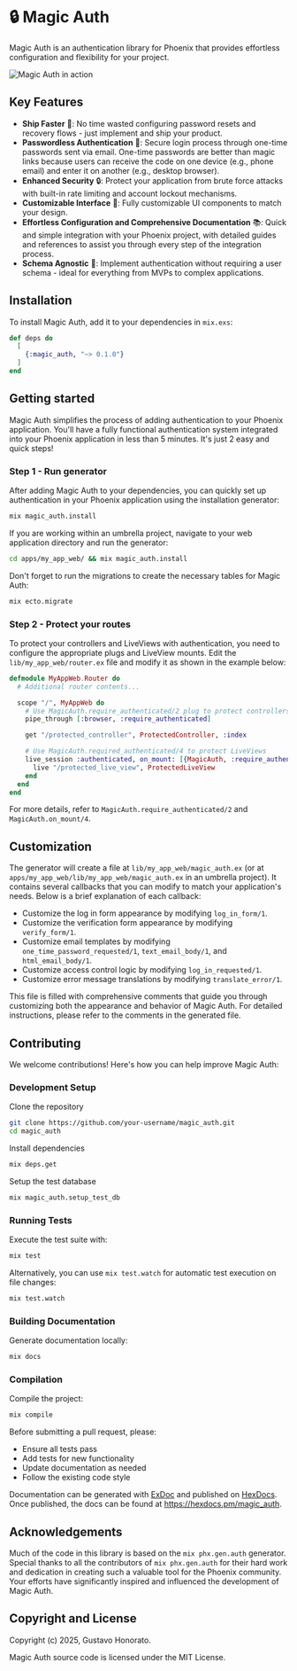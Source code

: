 # 🔒 Magic Auth

Magic Auth is an authentication library for Phoenix that provides effortless configuration and flexibility for your project.

![Magic Auth in action](https://github.com/user-attachments/assets/b9ccbb5d-4f42-48c6-9847-af51fec5b155)

## Key Features

- **Ship Faster** 🚀: No time wasted configuring password resets and recovery flows - just implement and ship your product.
- **Passwordless Authentication** 📨: Secure login process through one-time passwords sent via email. One-time passwords are better than magic links because users can receive the code on one device (e.g., phone email) and enter it on another (e.g., desktop browser).
- **Enhanced Security** 🔒: Protect your application from brute force attacks with built-in rate limiting and account lockout mechanisms.
- **Customizable Interface** 🎨: Fully customizable UI components to match your design.
- **Effortless Configuration and Comprehensive Documentation** 📚: Quick and simple integration with your Phoenix project, with detailed guides and references to assist you through every step of the integration process.
- **Schema Agnostic** 👤: Implement authentication without requiring a user schema - ideal for everything from MVPs to complex applications.

## Installation

To install Magic Auth, add it to your dependencies in `mix.exs`:

```elixir
def deps do
  [
    {:magic_auth, "~> 0.1.0"}
  ]
end
```

## Getting started

Magic Auth simplifies the process of adding authentication to your Phoenix application. You'll have a fully functional authentication system integrated into your Phoenix application in less than 5 minutes. It's just 2 easy and quick steps!

### Step 1 - Run generator

After adding Magic Auth to your dependencies, you can quickly set up authentication in your Phoenix application using the installation generator:

```bash
mix magic_auth.install
```

If you are working within an umbrella project, navigate to your web application directory and run the generator:

```bash
cd apps/my_app_web/ && mix magic_auth.install
```

Don't forget to run the migrations to create the necessary tables for Magic Auth:

```bash
mix ecto.migrate
```

### Step 2 - Protect your routes

To protect your controllers and LiveViews with authentication, you need to configure the appropriate plugs and LiveView mounts. Edit the `lib/my_app_web/router.ex` file and modify it as shown in the example below:

```elixir
defmodule MyAppWeb.Router do 
  # Additional router contents...

  scope "/", MyAppWeb do
    # Use MagicAuth.require_authenticated/2 plug to protect controllers
    pipe_through [:browser, :require_authenticated]

    get "/protected_controller", ProtectedController, :index

    # Use MagicAuth.required_authenticated/4 to protect LiveViews
    live_session :authenticated, on_mount: [{MagicAuth, :require_authenticated}] do
      live "/protected_live_view", ProtectedLiveView
    end
  end
end
```

For more details, refer to `MagicAuth.require_authenticated/2` and `MagicAuth.on_mount/4`.

## Customization
The generator will create a file at `lib/my_app_web/magic_auth.ex` (or at `apps/my_app_web/lib/my_app_web/magic_auth.ex` in an umbrella project). It contains several callbacks that you can modify to match your application's needs. Below is a brief explanation of each callback:

- Customize the log in form appearance by modifying `log_in_form/1`.
- Customize the verification form appearance by modifying `verify_form/1`.
- Customize email templates by modifying `one_time_password_requested/1`, `text_email_body/1`, and `html_email_body/1`.
- Customize access control logic by modifying `log_in_requested/1`.
- Customize error message translations by modifying `translate_error/1`.

This file is filled with comprehensive comments that guide you through customizing both the appearance and behavior of Magic Auth. For detailed instructions, please refer to the comments in the generated file.

## Contributing

We welcome contributions! Here's how you can help improve Magic Auth:

### Development Setup

Clone the repository
```bash
git clone https://github.com/your-username/magic_auth.git
cd magic_auth
```

Install dependencies
```bash
mix deps.get
```

Setup the test database
```bash
mix magic_auth.setup_test_db
```

### Running Tests

Execute the test suite with:
```bash
mix test
```

Alternatively, you can use `mix test.watch` for automatic test execution on file changes:

```bash
mix test.watch
```

### Building Documentation

Generate documentation locally:
```bash
mix docs
```

### Compilation

Compile the project:
```bash
mix compile
```

Before submitting a pull request, please:
- Ensure all tests pass
- Add tests for new functionality
- Update documentation as needed
- Follow the existing code style

Documentation can be generated with [ExDoc](https://github.com/elixir-lang/ex_doc)
and published on [HexDocs](https://hexdocs.pm). Once published, the docs can
be found at <https://hexdocs.pm/magic_auth>.

## Acknowledgements

Much of the code in this library is based on the `mix phx.gen.auth` generator. Special thanks to all the contributors of `mix phx.gen.auth` for their hard work and dedication in creating such a valuable tool for the Phoenix community. Your efforts have significantly inspired and influenced the development of Magic Auth.

## Copyright and License
Copyright (c) 2025, Gustavo Honorato.

Magic Auth source code is licensed under the MIT License.
